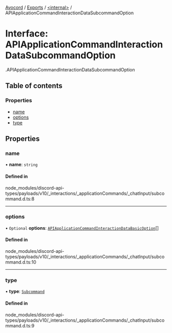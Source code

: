 [Avocord](../README.md) / [Exports](../modules.md) / [<internal\>](../modules/internal_.md) / APIApplicationCommandInteractionDataSubcommandOption

# Interface: APIApplicationCommandInteractionDataSubcommandOption

[<internal>](../modules/internal_.md).APIApplicationCommandInteractionDataSubcommandOption

## Table of contents

### Properties

- [name](internal_.APIApplicationCommandInteractionDataSubcommandOption.md#name)
- [options](internal_.APIApplicationCommandInteractionDataSubcommandOption.md#options)
- [type](internal_.APIApplicationCommandInteractionDataSubcommandOption.md#type)

## Properties

### name

• **name**: `string`

#### Defined in

node_modules/discord-api-types/payloads/v10/_interactions/_applicationCommands/_chatInput/subcommand.d.ts:8

___

### options

• `Optional` **options**: [`APIApplicationCommandInteractionDataBasicOption`](../modules/internal_.md#apiapplicationcommandinteractiondatabasicoption)[]

#### Defined in

node_modules/discord-api-types/payloads/v10/_interactions/_applicationCommands/_chatInput/subcommand.d.ts:10

___

### type

• **type**: [`Subcommand`](../modules/internal_.md#subcommand)

#### Defined in

node_modules/discord-api-types/payloads/v10/_interactions/_applicationCommands/_chatInput/subcommand.d.ts:9
